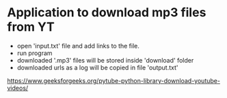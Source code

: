 # Application to download mp3 files from YT

- open 'input.txt' file and add links to the file.
- run program
- downloaded '.mp3' files will be stored inside 'download' folder
- downloaded urls as a log will be copied in file 'output.txt'


https://www.geeksforgeeks.org/pytube-python-library-download-youtube-videos/